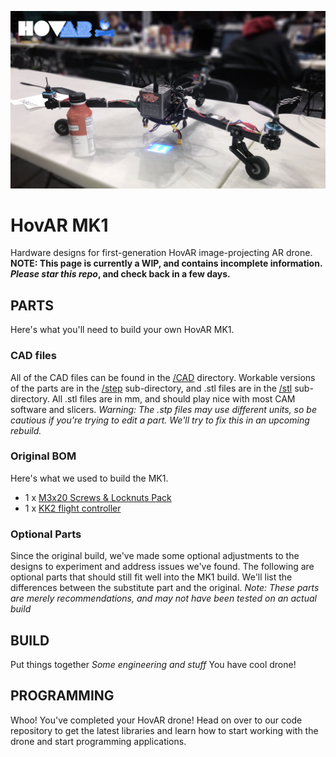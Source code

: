 <a href="https://www.youtube.com/embed/zWix-1nG0uk"><img src="images/hovar_hero.png" title="Check out our demo reel on YouTube!"></a>
# HovAR MK1
Hardware designs for first-generation HovAR image-projecting AR drone. **NOTE: This page is currently a WIP, and contains incomplete information. *Please star this repo*, and check back in a few days.**

## PARTS
Here's what you'll need to build your own HovAR MK1.
### CAD files
All of the CAD files can be found in the [/CAD](CAD) directory. Workable versions of the parts are in the [/step](CAD/step) sub-directory, and .stl files are in the [/stl](CAD/stl) sub-directory. All .stl files are in mm, and should play nice with most CAM software and slicers. *Warning: The .stp files may use different units, so be cautious if you're trying to edit a part. We'll try to fix this in an upcoming rebuild.*
### Original BOM
Here's what we used to build the MK1.
- 1 x [M3x20 Screws & Locknuts Pack](https://store.flitetest.com/m3-x-20mm-stainless-screw-pack/)
- 1 x [KK2 flight controller](https://hobbyking.com/en_us/hobbyking-kk2-0-multi-rotor-lcd-flight-control-board.html)

### Optional Parts
Since the original build, we've made some optional adjustments to the designs to experiment and address issues we've found. The following are optional parts that should still fit well into the MK1 build. We'll list the differences between the substitute part and the original. *Note: These parts are merely recommendations, and may not have been tested on an actual build*

## BUILD
Put things together
*Some engineering and stuff*
You have cool drone!
## PROGRAMMING
Whoo! You've completed your HovAR drone! Head on over to our code repository to get the latest libraries and learn how to start working with the drone and start programming applications.
